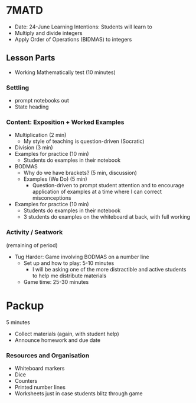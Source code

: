 # 7MATD
* Date: 24-June
Learning Intentions: Students will learn to
* Multiply and divide integers
* Apply Order of Operations (BIDMAS) to integers


## Lesson Parts

* Working Mathematically test (10 minutes)

### Settling
* prompt notebooks out
* State heading

### Content: Exposition + Worked Examples
* Multiplication (2 min)
	* My style of teaching is question-driven (Socratic)
* Division (3 min)
* Examples for practice (10 min)
	* Students do examples in their notebook
* BODMAS
	* Why do we have brackets? (5 min, discussion)
	* Examples (We Do) (5 min)
		* Question-driven to prompt student attention and to encourage application of examples at a time where I can correct misconceptions
* Examples for practice (10 min)
	* Students do examples in their notebook
	* 3 students do examples on the whiteboard at back, with full working

### Activity / Seatwork
(remaining of period)
* Tug Harder: Game involving BODMAS on a number line
	* Set up and how to play: 5-10 minutes
		* I will be asking one of the more distractible and active students to help me distribute materials
	* Game time: 25-30 minutes 

# Packup
5 minutes
* Collect materials (again, with student help)
* Announce homework and due date

### Resources and Organisation
* Whiteboard markers
* Dice
* Counters
* Printed number lines 
* Worksheets just in case students blitz through game
